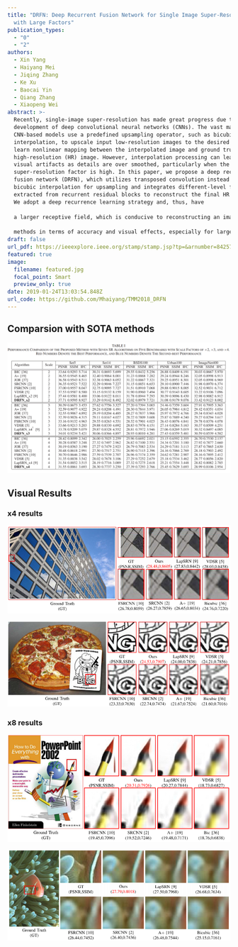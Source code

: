 ```yaml
---
title: "DRFN: Deep Recurrent Fusion Network for Single Image Super-Resolution
  with Large Factors"
publication_types:
  - "0"
  - "2"
authors:
  - Xin Yang
  - Haiyang Mei
  - Jiqing Zhang
  - Ke Xu
  - Baocai Yin
  - Qiang Zhang
  - Xiaopeng Wei
abstract: >-
  Recently, single-image super-resolution has made great progress due to the
  development of deep convolutional neural networks (CNNs). The vast majority of
  CNN-based models use a predefined upsampling operator, such as bicubic
  interpolation, to upscale input low-resolution images to the desired size and
  learn nonlinear mapping between the interpolated image and ground truth
  high-resolution (HR) image. However, interpolation processing can lead to
  visual artifacts as details are over smoothed, particularly when the
  super-resolution factor is high. In this paper, we propose a deep recurrent
  fusion network (DRFN), which utilizes transposed convolution instead of
  bicubic interpolation for upsampling and integrates different-level features
  extracted from recurrent residual blocks to reconstruct the final HR images.
  We adopt a deep recurrence learning strategy and, thus, have

  a larger receptive field, which is conducive to reconstructing an image more accurately. Furthermore, we show that the multilevel fusion structure is suitable for dealing with image super-resolution problems. Extensive benchmark evaluations demonstrate that the proposed DRFN performs better than most current deep learning

  methods in terms of accuracy and visual effects, especially for large-scale images, while using fewer parameters.
draft: false
url_pdf: https://ieeexplore.ieee.org/stamp/stamp.jsp?tp=&arnumber=8425771&tag=1
featured: true
image:
  filename: featured.jpg
  focal_point: Smart
  preview_only: true
date: 2019-01-24T13:03:54.848Z
url_code: https://github.com/Mhaiyang/TMM2018_DRFN
---
```

## **Comparsion with SOTA methods**

![](t1.jpg)

## **Visual Results**

### x4 results

![](x41.jpg)

![](x42.jpg)

### x8 results

![](x81.jpg)

![](x82.jpg)